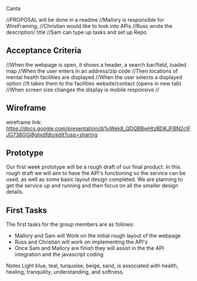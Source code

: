 Canta

<!-- # Proposal Guide
## Title
## Description (1 paragraph)
## APIs (Third-party)
## Wireframe or Design for the website
## List of Tasks or Acceptance Criteria
## First Task for each member
## What does the functioning prototype have in features for the first week? -->

//PROPOSAL will be done in a readme
//Mallory is responsible for WireFraming,
//Christian would like to look into APis
//Russ wrote the description/ title
//Sam can type up tasks and set up Repo

## Acceptance Criteria

//When the webpage is open, it shows a header, a search bar/field, loaded map
//When the user enters in an address/zip code
//Then locations of mental health facilities are displayed
//When the user selects a displayed option
//It takes them to the facilities website/contact (opens in new tab)
//When screen size changes the display is mobile responsive
//

## Wireframe

wireframe link: https://docs.google.com/presentation/d/1uWek8_QDQBBwHtzBDKJFBN2cIFJG738GGj8glixdfdo/edit?usp=sharing

## Prototype

Our first week prototype will be a rough draft of our final product. In this rough draft we will aim to have the API's functioning so the service can be used, as well as some basic layout design completed. We are planning to get the service up and running and then focus on all the smaller design details.

## First Tasks

The first tasks for the group members are as follows:

- Mallory and Sam will Work on the initial rough layout of the webpage
- Russ and Christian will work on implementing the API's
- Once Sam and Mallory are finish they will assist in the the API integration and the javascript coding

Notes
Light blue, teal, turquoise, beige, sand, is associated with health, healing, tranquility, understanding, and softness.
